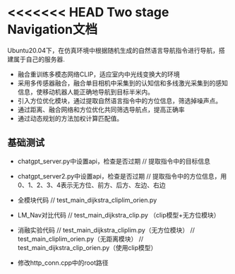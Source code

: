 <<<<<<< HEAD
Two stage Navigation文档
===============
Ubuntu20.04下，在仿真环境中根据随机生成的自然语言导航指令进行导航，搭建属于自己的服务器.

* 融合重训练多模态网络CLIP，适应室内中光线变换大的环境
* 采用多传感器融合，融合单目相机中采集到的认知信和多线激光采集到的感知信息，使移动机器人能正确地导航到目标半米内。
* 引入方位优化模块，通过提取自然语言指令中的方位信息，筛选掉噪声点。
* 通过距离、融合网络和方位优化共同筛选导航点，提高正确率
* 通过动态规划的方法加权计算匹配值。


基础测试
------------
* chatgpt_server.py中设置api，检查是否过期
	// 提取指令中的目标信息

* chatgpt_server2.py中设置api，检查是否过期
	// 提取指令中的方位信息，用0、1、2、3、4表示无方位、前方、后方、左边、右边


* 全模块代码
   	// test_main_dijkstra_cliplim_orien.py
* LM_Nav对比代码
	// test_main_dijkstra_clip.py （clip模型+无方位模块）
* 消融实验代码
	// test_main_dijkstra_cliplim.py（无方位模块）
	// test_main_cliplim_orien.py（无距离模块）
	// test_main_dijkstra_clip_orien.py（使用clip模型）


* 修改http_conn.cpp中的root路径
